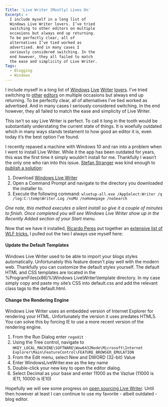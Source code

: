 ```yaml
---
Title: 'Live Writer [Mostly] Lives On'
Excerpt: >
  I include myself in a long list of
  Windows Live Writer lovers. I’ve tried
  switching to other editors on multiple
  occasions but always end up returning.
  To be perfectly clear, all of
  alternatives I’ve tied worked as
  advertised. And in many cases I
  seriously considered switching. In the
  end however, they all failed to match
  the ease and simplicity of Live Writer.
Tags:
  - Blogging
  - Windows
---
```

I include myself in a long list of [Windows](http://blogs.technet.com/b/stefan_stranger) [Live](http://weblogs.asp.net/ricardoperes) [Writer](http://www.hanselman.com/) [lovers](http://panicdatabase.blogspot.com/2015/05/using-windows-live-writer-for-blogger.html). I’ve tried switching to [other](/hello-world-its-onenote/) [editors](/word-as-blog-editor/) on multiple occasions but always end up returning. To be perfectly clear, all of alternatives I’ve tied worked as advertised. And in many cases I seriously considered switching. In the end however, they all failed to match the ease and simplicity of Live Writer.

This isn’t so say Live Writer is perfect. To call it long in the tooth would be substantially understating the current state of things. It is woefully outdated which in many ways stands testament to how good an editor it is, even today it’s the best option I’ve found.

I recently repaved a machine with Windows 10 and ran into a problem when I went to install Live Writer. While it the app has been outdated for years, this was the first time it simply wouldn’t install for me. Thankfully I wasn’t the only one who ran into this issue. [Stefan Stranger](http://blogs.technet.com/b/stefan_stranger/) was kind enough to [publish a solution](http://blogs.technet.com/b/stefan_stranger/archive/2015/07/24/installing-windows-live-writer-on-windows-10.aspx):

 1. Download [Windows Live Writer](http://wl.dlservice.microsoft.com/download/C/1/B/C1BA42D6-6A50-4A4A-90E5-FA9347E9360C/en/wlsetup-all.exe)
 2. Open a Command Prompt and navigate to the directory you downloaded the installer to.
 3. Execute the following command: `wlsetup-all.exe /AppSelect:Writer /q /log:C:\temp\Writer.Log /noMU /noHomepage /noSearch`

_One note, this method executes a silent install so give it a couple of minutes to finish. Once completed you will see Windows Live Writer show up in the Recently Added section of your Start menu._

Now that we have it installed, [Ricardo Peres](http://weblogs.asp.net/ricardoperes/) put together an [extensive list of WLF tricks.](http://weblogs.asp.net/ricardoperes/windows-live-writer-tricks) I pulled out the two I always use myself here:

#### Update the Default Templates
Windows Live Writer used to be able to import your blogs styles automatically. Unfortunately this feature doesn’t play well with the modern web. Thankfully you can customize the default styles yourself. The default HTML and CSS templates are located in the %ProgramFiles(x86)%\Windows Live\Writer\template directory. In my case simply copy and paste my site’s CSS into default.css and add the relevant class tags to the default.html.

#### Change the Rendering Engine
Windows Live Writer uses an embedded version of Internet Explorer for rendering your HTML. Unfortunately the version it uses predates HTML5. You can solve this by forcing IE to use a more recent version of the rendering engine.

1. From the Run Dialog enter `regedit`
2. Using the Tree control, navigate to `HKEY_LOCAL_MACHINE\SOFTWARE\Wow6432Node\Microsoft\Internet Explorer\Main\FeatureControl\FEATURE_BROWSER_EMULATION`
3. From the Edit menu, select New and DWORD (32-bit) Value
4. Enter WindowsLiveWriter.exe as the key name
5. Double-click your new key to open the editor dialog.
6. Select Decimal as your base and enter 11000 as the Vazlue (11000 is IE11, 10000 is IE10) 

Hopefully we will see some progress on <a href="http://www.winbeta.org/news/open-source-windows-live-writer-coming-soon">open sourcing Live Writer</a>. Until then however at least I can continue to use my favorite - albeit outdated - blog editor.